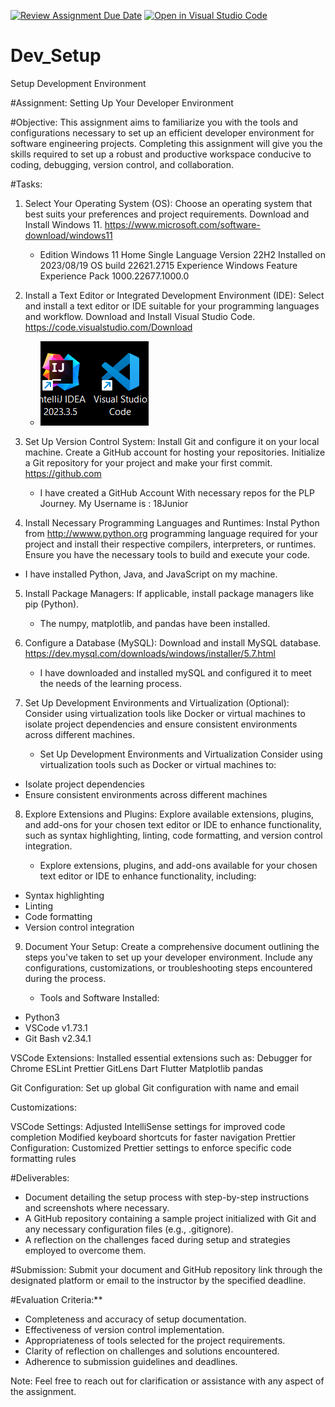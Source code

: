 [![Review Assignment Due Date](https://classroom.github.com/assets/deadline-readme-button-22041afd0340ce965d47ae6ef1cefeee28c7c493a6346c4f15d667ab976d596c.svg)](https://classroom.github.com/a/vbnbTt5m)
[![Open in Visual Studio Code](https://classroom.github.com/assets/open-in-vscode-2e0aaae1b6195c2367325f4f02e2d04e9abb55f0b24a779b69b11b9e10269abc.svg)](https://classroom.github.com/online_ide?assignment_repo_id=15293843&assignment_repo_type=AssignmentRepo)
# Dev_Setup
Setup Development Environment

#Assignment: Setting Up Your Developer Environment

#Objective:
This assignment aims to familiarize you with the tools and configurations necessary to set up an efficient developer environment for software engineering projects. Completing this assignment will give you the skills required to set up a robust and productive workspace conducive to coding, debugging, version control, and collaboration.

#Tasks:

1. Select Your Operating System (OS):
   Choose an operating system that best suits your preferences and project requirements. Download and Install Windows 11. https://www.microsoft.com/software-download/windows11

   - Edition	Windows 11 Home Single Language
Version	22H2
Installed on	‎2023/‎08/‎19
OS build	22621.2715
Experience	Windows Feature Experience Pack 1000.22677.1000.0


2. Install a Text Editor or Integrated Development Environment (IDE):
   Select and install a text editor or IDE suitable for your programming languages and workflow. Download and Install Visual Studio Code. https://code.visualstudio.com/Download

   - ![alt="VsCode App"](<Screenshot 2024-06-18 153331.png>)
3. Set Up Version Control System:
   Install Git and configure it on your local machine. Create a GitHub account for hosting your repositories. Initialize a Git repository for your project and make your first commit. https://github.com

   - I have created a GitHub Account With necessary repos for the PLP Journey. My Username is : 18Junior

4. Install Necessary Programming Languages and Runtimes:
  Instal Python from http://wwww.python.org programming language required for your project and install their respective compilers, interpreters, or runtimes. Ensure you have the necessary tools to build and execute your code.

  - I have installed Python, Java, and JavaScript on my machine. 

5. Install Package Managers:
   If applicable, install package managers like pip (Python).

   - The numpy, matplotlib, and pandas have been installed.

6. Configure a Database (MySQL):
   Download and install MySQL database. https://dev.mysql.com/downloads/windows/installer/5.7.html

   - I have downloaded and installed mySQL and configured it to meet the needs of the learning process.

7. Set Up Development Environments and Virtualization (Optional):
   Consider using virtualization tools like Docker or virtual machines to isolate project dependencies and ensure consistent environments across different machines.

   - Set Up Development Environments and Virtualization
Consider using virtualization tools such as Docker or virtual machines to:
*  Isolate project dependencies
* Ensure consistent environments across different machines

8. Explore Extensions and Plugins:
   Explore available extensions, plugins, and add-ons for your chosen text editor or IDE to enhance functionality, such as syntax highlighting, linting, code formatting, and version control integration.

   - Explore extensions, plugins, and add-ons available for your chosen text editor or IDE to enhance functionality, including:

* Syntax highlighting
* Linting
* Code formatting
* Version control integration

9. Document Your Setup:
    Create a comprehensive document outlining the steps you've taken to set up your developer environment. Include any configurations, customizations, or troubleshooting steps encountered during the process.

    -  Tools and Software Installed:
* Python3
* VSCode v1.73.1
* Git Bash v2.34.1

VSCode Extensions:
Installed essential extensions such as:
Debugger for Chrome
ESLint
Prettier
GitLens
Dart
Flutter
Matplotlib
pandas

Git Configuration:
Set up global Git configuration with name and email

Customizations:

VSCode Settings:
Adjusted IntelliSense settings for improved code completion
Modified keyboard shortcuts for faster navigation
Prettier Configuration:
Customized Prettier settings to enforce specific code formatting rules




#Deliverables:
- Document detailing the setup process with step-by-step instructions and screenshots where necessary.
- A GitHub repository containing a sample project initialized with Git and any necessary configuration files (e.g., .gitignore).
- A reflection on the challenges faced during setup and strategies employed to overcome them.

#Submission:
Submit your document and GitHub repository link through the designated platform or email to the instructor by the specified deadline.

#Evaluation Criteria:**
- Completeness and accuracy of setup documentation.
- Effectiveness of version control implementation.
- Appropriateness of tools selected for the project requirements.
- Clarity of reflection on challenges and solutions encountered.
- Adherence to submission guidelines and deadlines.

Note: Feel free to reach out for clarification or assistance with any aspect of the assignment.
